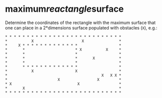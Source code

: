 # maximum*reactangle*surface

Determine the coordinates of the rectangle with the maximum surface that one can place in a 2\*dimensions surface populated with obstacles (`X`), e.g.:

```
* * * * * * * * * * * * * * * * * * * * * * * * * * *
*           X                      X                *
*     X * * * * * * * * * * * * *                   *
*       *                       * X           X     *
*       *                       *                   *
*       *                       *       X           *
*       *                       *                   *
*       * * * * * * * * * * * * *                   *
*           X                   X                   *
*                                           X   X X *
*                       X                 X         *
* X                              X                  *
*       X                                           *
* * * * * * * * * * * * * * * * * * * * * * * * * * *
```
